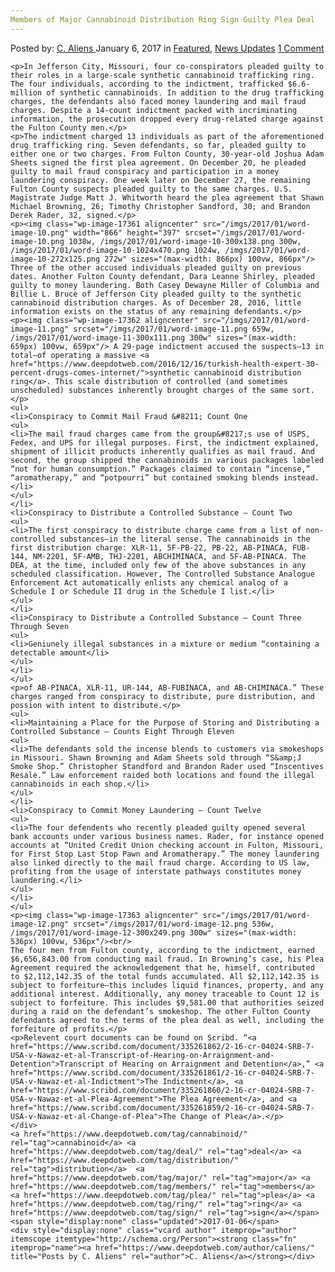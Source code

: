 ```yaml
---
Members of Major Cannabinoid Distribution Ring Sign Guilty Plea Deal
---
```

<article class="post-listing post-17351 post type-post status-publish format-standard has-post-thumbnail hentry  tag-cannabinoid tag-deal tag-distribution tag-guilty tag-major tag-members tag-plea tag-ring tag-sign">
    <div class="post-inner">
        <span>Posted by: <a href="https://www.deepdotweb.com/author/caliens/" title="">C. Aliens </a></span>
    <span>January 6, 2017</span>
    <span>in <a href="https://www.deepdotweb.com/category/deepdot-news/" rel="category tag">Featured</a>, <a href="https://www.deepdotweb.com/category/news-updates/" rel="category tag">News Updates</a></span>
    <span><a href="https://www.deepdotweb.com/2017/01/06/members-major-cannabinoid-distribution-ring-sign-guilty-plea-deal/#comments">1 Comment</a></span>
    </p>
    <div class="clear"></div>
    
    <p>In Jefferson City, Missouri, four co-conspirators pleaded guilty to their roles in a large-scale synthetic cannabinoid trafficking ring. The four individuals, according to the indictment, trafficked $6.6-million of synthetic cannabinoids. In addition to the drug trafficking charges, the defendants also faced money laundering and mail fraud charges. Despite a 14-count indictment packed with incriminating information, the prosecution dropped every drug-related charge against the Fulton County men.</p>
    <p>The indictment charged 13 individuals as part of the aforementioned drug trafficking ring. Seven defendants, so far, pleaded guilty to either one or two charges. From Fulton County, 30-year-old Joshua Adam Sheets signed the first plea agreement. On December 20, he pleaded guilty to mail fraud conspiracy and participation in a money laundering conspiracy. One week later on December 27, the remaining Fulton County suspects pleaded guilty to the same charges. U.S. Magistrate Judge Matt J. Whitworth heard the plea agreement that Shawn Michael Browning, 26; Timothy Christopher Sandford, 30; and Brandon Derek Rader, 32, signed.</p>
    <p><img class="wp-image-17361 aligncenter" src="/imgs/2017/01/word-image-10.png" width="866" height="397" srcset="/imgs/2017/01/word-image-10.png 1038w, /imgs/2017/01/word-image-10-300x138.png 300w, /imgs/2017/01/word-image-10-1024x470.png 1024w, /imgs/2017/01/word-image-10-272x125.png 272w" sizes="(max-width: 866px) 100vw, 866px"/> Three of the other accused individuals pleaded guilty on previous dates. Another Fulton County defendant, Dara Leanne Shirley, pleaded guilty to money laundering. Both Casey Dewayne Miller of Columbia and Billie L. Bruce of Jefferson City pleaded guilty to the synthetic cannabinoid distribution charges. As of December 28, 2016, little information exists on the status of any remaining defendants.</p>
    <p><img class="wp-image-17362 aligncenter" src="/imgs/2017/01/word-image-11.png" srcset="/imgs/2017/01/word-image-11.png 659w, /imgs/2017/01/word-image-11-300x111.png 300w" sizes="(max-width: 659px) 100vw, 659px"/> A 29-page indictment accused the suspects—13 in total—of operating a massive <a href="https://www.deepdotweb.com/2016/12/16/turkish-health-expert-30-percent-drugs-comes-internet/">synthetic cannabinoid distribution ring</a>. This scale distribution of controlled (and sometimes unscheduled) substances inherently brought charges of the same sort.</p>
    <ul>
    <li>Conspiracy to Commit Mail Fraud &#8211; Count One
    <ul>
    <li>The mail fraud charges came from the group&#8217;s use of USPS, Fedex, and UPS for illegal purposes. First, the indictment explained, shipment of illicit products inherently qualifies as mail fraud. And second, the group shipped the cannabinoids in various packages labeled “not for human consumption.” Packages claimed to contain “incense,” “aromatherapy,” and “potpourri” but contained smoking blends instead.</li>
    </ul>
    </li>
    <li>Conspiracy to Distribute a Controlled Substance – Count Two
    <ul>
    <li>The first conspiracy to distribute charge came from a list of non-controlled substances—in the literal sense. The cannabinoids in the first distribution charge: XLR-11, 5F-PB-22, PB-22, AB-PINACA, FUB-144, NM-2201, 5F-AMB, THJ-2201, ABCHIMINACA, and 5F-AB-PINACA. The DEA, at the time, included only few of the above substances in any scheduled classification. However, The Controlled Substance Analogue Enforcement Act automatically enlists any chemical analog of a Schedule I or Schedule II drug in the Schedule I list.</li>
    </ul>
    </li>
    <li>Conspiracy to Distribute a Controlled Substance – Count Three Through Seven
    <ul>
    <li>Geniunely illegal substances in a mixture or medium “containing a detectable amount</li>
    </ul>
    </li>
    </ul>
    <p>of AB-PINACA, XLR-11, UR-144, AB-FUBINACA, and AB-CHIMINACA.” These charges ranged from conspiracy to distribute, pure distribution, and possion with intent to distribute.</p>
    <ul>
    <li>Maintaining a Place for the Purpose of Storing and Distributing a Controlled Substance – Counts Eight Through Eleven
    <ul>
    <li>The defendants sold the incense blends to customers via smokeshops in Missouri. Shawn Browning and Adam Sheets sold through “S&amp;J Smoke Shop.” Christopher Standford and Brandon Rader used “Inscentives Resale.” Law enforcement raided both locations and found the illegal cannabinoids in each shop.</li>
    </ul>
    </li>
    <li>Conspiracy to Commit Money Laundering – Count Twelve
    <ul>
    <li>The four defendents who recently pleaded guilty opened several bank accounts under various business names. Rader, for instance opened accounts at “United Credit Union checking account in Fulton, Missouri, for First Stop Last Stop Pawn and Aromatherapy.” The money laundering also linked directly to the mail fraud charge. According to US law, profiting from the usage of interstate pathways constitutes money laundering.</li>
    </ul>
    </li>
    </ul>
    <p><img class="wp-image-17363 aligncenter" src="/imgs/2017/01/word-image-12.png" srcset="/imgs/2017/01/word-image-12.png 536w, /imgs/2017/01/word-image-12-300x249.png 300w" sizes="(max-width: 536px) 100vw, 536px"/><br/>
    The four men from Fulton county, according to the indictment, earned $6,656,843.00 from conducting mail fraud. In Browning’s case, his Plea Agreement required the acknowledgement that he, himself, contributed to $2,112,142.35 of the total funds accumulated. All $2,112,142.35 is subject to forfeiture—this includes liquid finances, property, and any additional interest. Additionally, any money traceable to Count 12 is subject to forfeiture. This includes $9,581.00 that authorities seized during a raid on the defendant’s smokeshop. The other Fulton County defendants agreed to the terms of the plea deal as well, including the forfeiture of profits.</p>
    <p>Relevent court documents can be found on Scribd. “<a href="https://www.scribd.com/document/335261862/2-16-cr-04024-SRB-7-USA-v-Nawaz-et-al-Transcript-of-Hearing-on-Arraignment-and-Detention">Transcript of Hearing on Arraignment and Detention</a>,” <a href="https://www.scribd.com/document/335261861/2-16-cr-04024-SRB-7-USA-v-Nawaz-et-al-Indictment">The Indictment</a>, <a href="https://www.scribd.com/document/335261860/2-16-cr-04024-SRB-7-USA-v-Nawaz-et-al-Plea-Agreement">The Plea Agreement</a>, and <a href="https://www.scribd.com/document/335261859/2-16-cr-04024-SRB-7-USA-v-Nawaz-et-al-Change-of-Plea">The Change of Plea</a>.</p>
    </div>
    <a href="https://www.deepdotweb.com/tag/cannabinoid/" rel="tag">cannabinoid</a> <a href="https://www.deepdotweb.com/tag/deal/" rel="tag">deal</a> <a href="https://www.deepdotweb.com/tag/distribution/" rel="tag">distribution</a>  <a href="https://www.deepdotweb.com/tag/major/" rel="tag">major</a> <a href="https://www.deepdotweb.com/tag/members/" rel="tag">members</a> <a href="https://www.deepdotweb.com/tag/plea/" rel="tag">plea</a> <a href="https://www.deepdotweb.com/tag/ring/" rel="tag">ring</a> <a href="https://www.deepdotweb.com/tag/sign/" rel="tag">sign</a></span> <span style="display:none" class="updated">2017-01-06</span>
    <div style="display:none" class="vcard author" itemprop="author" itemscope itemtype="http://schema.org/Person"><strong class="fn" itemprop="name"><a href="https://www.deepdotweb.com/author/caliens/" title="Posts by C. Aliens" rel="author">C. Aliens</a></strong></div>
    
